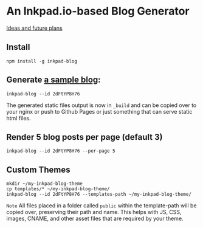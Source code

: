 # An Inkpad.io-based Blog Generator

[Ideas and future plans](https://www.inkpad.io/dpOnvOCG0r)


## Install

    npm install -g inkpad-blog


## Generate [a sample blog](https://www.inkpad.io/2dFtYP8H76):

    inkpad-blog --id 2dFtYP8H76

The generated static files output is now in `_build` and can be copied over to your nginx or push to Github Pages or just something that can serve static html files.


## Render 5 blog posts per page (default 3)

    inkpad-blog --id 2dFtYP8H76 --per-page 5


## Custom Themes

    mkdir ~/my-inkpad-blog-theme
    cp templates/* ~/my-inkpad-blog-theme/
    inkpad-blog --id 2dFtYP8H76 --templates-path ~/my-inkpad-blog-theme/

`Note` All files placed in a folder called `public` within the template-path will be copied over, preserving their path and name. This helps with JS, CSS,
images, CNAME, and other asset files that are required by your theme.

